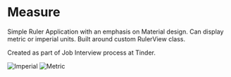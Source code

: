 # Measure

Simple Ruler Application with an emphasis on Material design. Can display metric or imperial units. Built around custom RulerView class.

Created as part of Job Interview process at Tinder.


![Imperial](http://imgur.com/j1uGdCX.png) ![Metric](http://imgur.com/b9ftAIL.png)
